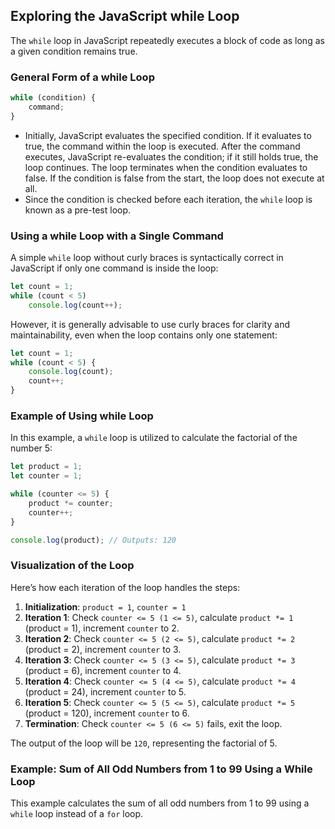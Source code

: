 ## Exploring the JavaScript while Loop
The `while` loop in JavaScript repeatedly executes a block of code as long as a given condition remains true.

### General Form of a while Loop
```js
while (condition) {
    command;
}
```
- Initially, JavaScript evaluates the specified condition. If it evaluates to true, the command within the loop is executed. After the command executes, JavaScript re-evaluates the condition; if it still holds true, the loop continues. The loop terminates when the condition evaluates to false. If the condition is false from the start, the loop does not execute at all.
- Since the condition is checked before each iteration, the `while` loop is known as a pre-test loop.

### Using a while Loop with a Single Command
A simple `while` loop without curly braces is syntactically correct in JavaScript if only one command is inside the loop:
```js
let count = 1;
while (count < 5)
    console.log(count++);
```

However, it is generally advisable to use curly braces for clarity and maintainability, even when the loop contains only one statement:
```js
let count = 1;
while (count < 5) {
    console.log(count);
    count++;
}
```

### Example of Using while Loop
In this example, a `while` loop is utilized to calculate the factorial of the number 5:
```js
let product = 1;
let counter = 1;

while (counter <= 5) {
    product *= counter;
    counter++;
}

console.log(product); // Outputs: 120
```

### Visualization of the Loop
Here’s how each iteration of the loop handles the steps:

1. **Initialization**: `product = 1`, `counter = 1`
2. **Iteration 1**: Check `counter <= 5 (1 <= 5)`, calculate `product *= 1` (product = 1), increment `counter` to 2.
3. **Iteration 2**: Check `counter <= 5 (2 <= 5)`, calculate `product *= 2` (product = 2), increment `counter` to 3.
4. **Iteration 3**: Check `counter <= 5 (3 <= 5)`, calculate `product *= 3` (product = 6), increment `counter` to 4.
5. **Iteration 4**: Check `counter <= 5 (4 <= 5)`, calculate `product *= 4` (product = 24), increment `counter` to 5.
6. **Iteration 5**: Check `counter <= 5 (5 <= 5)`, calculate `product *= 5` (product = 120), increment `counter` to 6.
7. **Termination**: Check `counter <= 5 (6 <= 5)` fails, exit the loop.

The output of the loop will be `120`, representing the factorial of 5.

### Example: Sum of All Odd Numbers from 1 to 99 Using a While Loop
This example calculates the sum of all odd numbers from 1 to 99 using a `while` loop instead of a `for` loop.